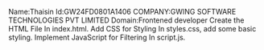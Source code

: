 Name:Thaisin
Id:GW24FD0801A1406
COMPANY:GWING SOFTWARE TECHNOLOGIES PVT LIMITED
Domain:Frontened developer
Create the HTML File
In index.html.
 Add CSS for Styling
In styles.css, add some basic styling.
 Implement JavaScript for Filtering
In script.js.

